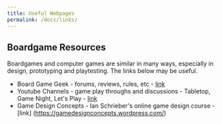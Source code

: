 ```yaml
---
title: Useful Webpages
permalink: /docs/links/
---
```


## Boardgame Resources

Boardgames and computer games are similar in many ways, especially in design, prototyping and playtesting. The links below may be useful.

* Board Game Geek - forums, reviews, rules, etc - [link](www.boardgamegeek.com)
* Youtube Channels - game play throughs and discussions - Tabletop, Game Night, Let's Play - [link](www.youtube.com)
* Game Design Concepts - Ian Schrieber's online game design course - [link] (https://gamedesignconcepts.wordpress.com/)
